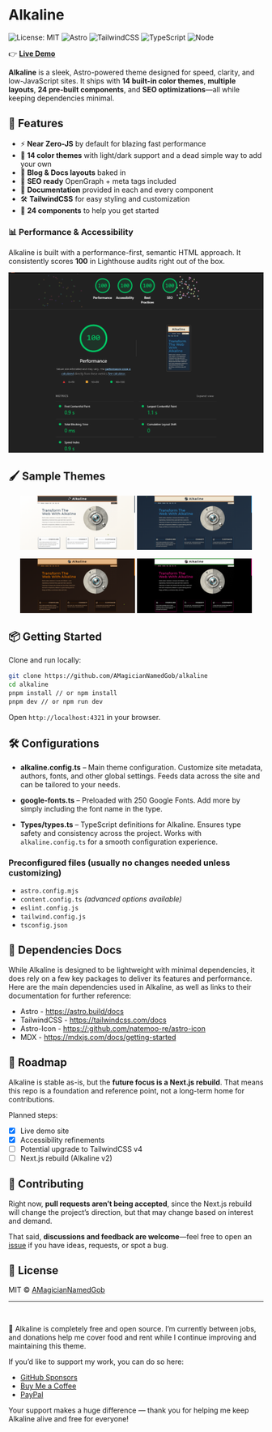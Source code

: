 # Alkaline

![License: MIT](https://img.shields.io/badge/License-MIT-yellow.svg)
![Astro](https://img.shields.io/badge/Astro-5.2.4-BC52EE?logo=astro)
![TailwindCSS](https://img.shields.io/badge/TailwindCSS-3.4.17-38B2AC?logo=tailwindcss)
![TypeScript](https://img.shields.io/badge/TypeScript-5.x-blue?logo=typescript)
![Node](https://img.shields.io/badge/Node-18+-339933?logo=node.js)

👉 **[Live Demo](https://alkaline-site.vercel.app/)**

**Alkaline** is a sleek, Astro-powered theme designed for speed, clarity, and low-JavaScript sites.
It ships with **14 built-in color themes**, **multiple layouts**, **24 pre-built components**, and **SEO optimizations**—all while keeping dependencies minimal.

## 🚀 Features

- ⚡ **Near Zero-JS** by default for blazing fast performance
- 🎨 **14 color themes** with light/dark support and a dead simple way to add your own
- 📝 **Blog & Docs layouts** baked in
- 🔎 **SEO ready** OpenGraph + meta tags included
- 📖 **Documentation** provided in each and every component
- 🛠️ **TailwindCSS** for easy styling and customization
- 🤯 **24 components** to help you get started

### 📊 Performance & Accessibility

Alkaline is built with a performance-first, semantic HTML approach.
It consistently scores **100** in Lighthouse audits right out of the box.

![Lighthouse score 100](screenshots/lighthouse.png "Alkaline Lighthouse report")

## 🖌️ Sample Themes

<p align="center">
  <img src="screenshots/theme-light.png" alt="Light theme" width="45%" />
  <img src="screenshots/theme-dark.png" alt="Dark theme" width="45%"/>
</p>

<p align="center">
  <img src="screenshots/theme-old-couch.png" alt="Old Couch theme" width="45%" />
  <img src="screenshots/theme-pop-punk.png" alt="Pop Punk theme" width="45%" />
</p>

## 📦 Getting Started

Clone and run locally:

```bash
git clone https://github.com/AMagicianNamedGob/alkaline
cd alkaline
pnpm install // or npm install
pnpm dev // or npm run dev
```

Open `http://localhost:4321` in your browser.

## 🛠️ Configurations

- **alkaline.config.ts** – Main theme configuration. Customize site metadata, authors, fonts, and other global settings. Feeds data across the site and can be tailored to your needs.

- **google-fonts.ts** – Preloaded with 250 Google Fonts. Add more by simply including the font name in the type.

- **Types/types.ts** – TypeScript definitions for Alkaline. Ensures type safety and consistency across the project. Works with `alkaline.config.ts` for a smooth configuration experience.

### Preconfigured files (usually no changes needed unless customizing)

- `astro.config.mjs`
- `content.config.ts` *(advanced options available)*
- `eslint.config.js`
- `tailwind.config.js`
- `tsconfig.json`


## 👻 Dependencies Docs

While Alkaline is designed to be lightweight with minimal dependencies, it does rely on a few key packages to deliver its features and performance. Here are the main dependencies used in Alkaline, as well as links to their documentation for further reference:

- Astro - <https://astro.build/docs>
- TailwindCSS - <https://tailwindcss.com/docs>
- Astro-Icon - <https://:github.com/natemoo-re/astro-icon>
- MDX - <https://mdxjs.com/docs/getting-started>

## 🔮 Roadmap

Alkaline is stable as-is, but the **future focus is a Next.js rebuild**.
That means this repo is a foundation and reference point, not a long-term home for contributions.

Planned steps:

- [x] Live demo site
- [x] Accessibility refinements
- [ ] Potential upgrade to TailwindCSS v4
- [ ] Next.js rebuild (Alkaline v2)

## 🤝 Contributing

Right now, **pull requests aren’t being accepted**, since the Next.js rebuild will change the project’s direction, but that may change based on interest and demand.

That said, **discussions and feedback are welcome**—feel free to open an [issue](../../issues) if you have ideas, requests, or spot a bug.

## 📜 License

MIT © [AMagicianNamedGob](https://github.com/AMagicianNamedGob)

---

<br />

🙏 Alkaline is completely free and open source. I’m currently between jobs, and donations help me cover food and rent while I continue improving and maintaining this theme.

If you’d like to support my work, you can do so here:

- [GitHub Sponsors](https://github.com/sponsors/AMagicianNamedGob)
- [Buy Me a Coffee](https://buymeacoffee.com/trujared)
- [PayPal](https://www.paypal.biz/jaredMakes)

Your support makes a huge difference — thank you for helping me keep Alkaline alive and free for everyone!

